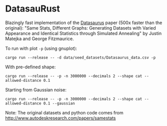# DatasauRust

Blazingly fast implementation of the [Datasaurus](http://www.autodeskresearch.com/papers/samestats) paper (500x faster than the original): "Same Stats, Different Graphs: Generating Datasets with Varied Appearance and Identical Statistics through Simulated Annealing" by Justin Matejka and George Fitzmaurice.

To run with plot `-p` (using gnuplot):
```
cargo run --release -- -d data/seed_datasets/Datasaurus_data.csv -p
```

With pre-defined shape:
```
cargo run --release -- -p -n 3000000 --decimals 2 --shape cat --allowed-distance 0.1
```

Starting from Gaussian noise:
```
cargo run --release -- -p -n 3000000 --decimals 2 --shape cat --allowed-distance 0.1 --gaussian
```


Note: The original datasets and python code comes from http://www.autodeskresearch.com/papers/samestats
